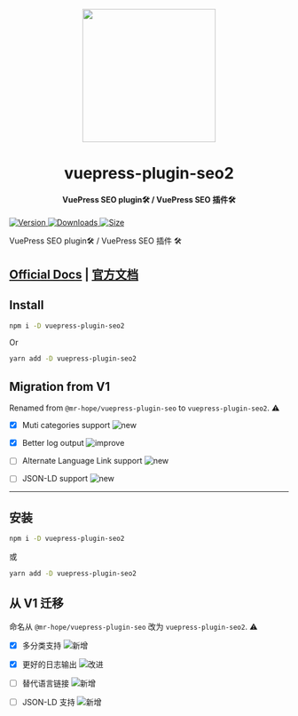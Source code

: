 <!-- markdownlint-disable -->
<p align="center">
  <img width="240" src="https://vuepress-theme-hope.github.io/logo.svg" style="text-align: center;"/>
</p>
<h1 align="center">vuepress-plugin-seo2</h1>
<h4 align="center">VuePress SEO plugin🛠 / VuePress SEO 插件🛠</h4>

[![Version](https://img.shields.io/npm/v/vuepress-plugin-seo2.svg?style=flat-square&logo=npm) ![Downloads](https://img.shields.io/npm/dm/vuepress-plugin-seo2.svg?style=flat-square&logo=npm) ![Size](https://img.shields.io/bundlephobia/min/vuepress-plugin-seo2?style=flat-square&logo=npm)](https://www.npmjs.com/package/vuepress-plugin-seo2)

<!-- markdownlint-restore -->

VuePress SEO plugin🛠 / VuePress SEO 插件 🛠

## [Official Docs](https://vuepress-theme-hope.github.io/seo/) | [官方文档](https://vuepress-theme-hope.github.io/seo/zh/)

## Install

```bash
npm i -D vuepress-plugin-seo2
```

Or

```bash
yarn add -D vuepress-plugin-seo2
```

## Migration from V1

Renamed from `@mr-hope/vuepress-plugin-seo` to `vuepress-plugin-seo2`. ⚠

- [x] Muti categories support ![new](https://img.shields.io/badge/-new-brightgreen)

- [x] Better log output ![improve](https://img.shields.io/badge/-improved-blue)

- [ ] Alternate Language Link support ![new](https://img.shields.io/badge/-new-brightgreen)

- [ ] JSON-LD support ![new](https://img.shields.io/badge/-new-brightgreen)

---

## 安装

```bash
npm i -D vuepress-plugin-seo2
```

或

```bash
yarn add -D vuepress-plugin-seo2
```

## 从 V1 迁移

命名从 `@mr-hope/vuepress-plugin-seo` 改为 `vuepress-plugin-seo2`. ⚠

- [x] 多分类支持 ![新增](https://img.shields.io/badge/-新增-brightgreen)

- [x] 更好的日志输出 ![改进](https://img.shields.io/badge/-改进-blue)

- [ ] 替代语言链接 ![新增](https://img.shields.io/badge/-新增-brightgreen)

- [ ] JSON-LD 支持 ![新增](https://img.shields.io/badge/-新增-brightgreen)
